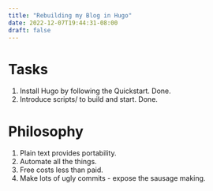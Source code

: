 ```yaml
---
title: "Rebuilding my Blog in Hugo"
date: 2022-12-07T19:44:31-08:00
draft: false
---
```


# Tasks

1. Install Hugo by following the Quickstart. Done.
2. Introduce scripts/ to build and start. Done.

# Philosophy

1. Plain text provides portability.
2. Automate all the things.
3. Free costs less than paid.
4. Make lots of ugly commits - expose the sausage making.